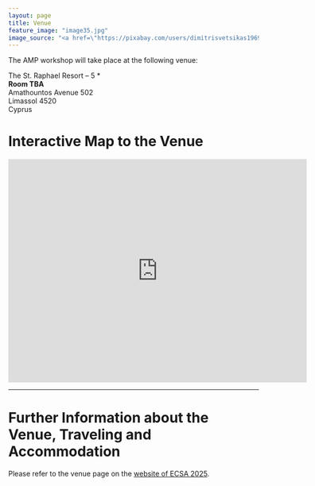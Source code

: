 ```yaml
---
layout: page
title: Venue
feature_image: "image35.jpg"
image_source: "<a href=\"https://pixabay.com/users/dimitrisvetsikas1969-1857980\" target=\"_blank\">dimitrisvetsikas1969</a>"
---
```


The AMP workshop will take place at the following venue:

The St. Raphael Resort – 5 *<br/>
<b>Room TBA</b><br/>
Amathountos Avenue 502<br/>
Limassol 4520<br/>
Cyprus

# Interactive Map to the Venue
<div class="row">
<div class="text-center">
  <iframe
  width="600"
  height="450"
  style="border:0"
  loading="lazy"
  allowfullscreen
  referrerpolicy="no-referrer-when-downgrade"
  src="https://www.google.com/maps/place//data=!4m2!3m1!1s0x12e2b4fd16ccc4cd:0xb05acea5529e08d1?sa=X&ved=1t:8290&ictx=111">
</iframe>
</div>
</div>

<hr/>

# Further Information about the Venue, Traveling and Accommodation
Please refer to the venue page on the <a href="https://conf.researchr.org/home/ecsa-2025">website of ECSA 2025</a>.